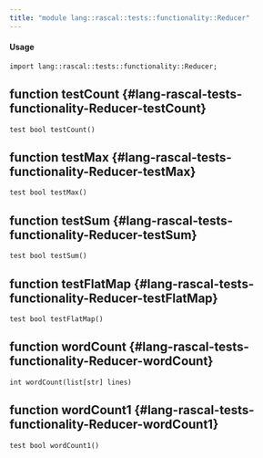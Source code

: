 ```yaml
---
title: "module lang::rascal::tests::functionality::Reducer"
---
```


#### Usage

`import lang::rascal::tests::functionality::Reducer;`


## function testCount {#lang-rascal-tests-functionality-Reducer-testCount}

```rascal
test bool testCount()

```

## function testMax {#lang-rascal-tests-functionality-Reducer-testMax}

```rascal
test bool testMax()

```

## function testSum {#lang-rascal-tests-functionality-Reducer-testSum}

```rascal
test bool testSum()

```

## function testFlatMap {#lang-rascal-tests-functionality-Reducer-testFlatMap}

```rascal
test bool testFlatMap()

```

## function wordCount {#lang-rascal-tests-functionality-Reducer-wordCount}

```rascal
int wordCount(list[str] lines)

```

## function wordCount1 {#lang-rascal-tests-functionality-Reducer-wordCount1}

```rascal
test bool wordCount1()

```


